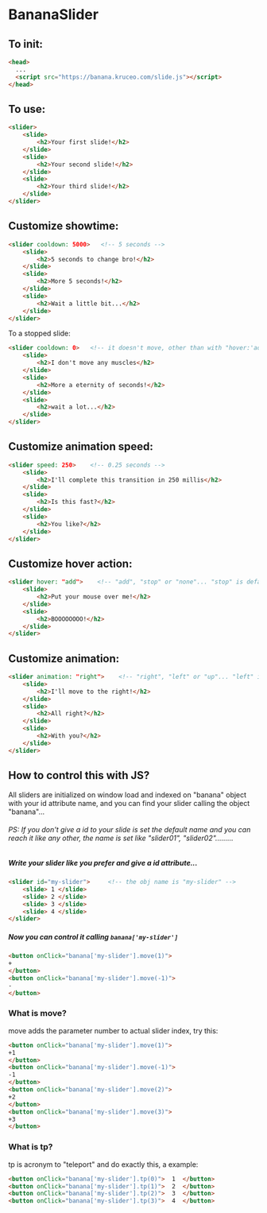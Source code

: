 # BananaSlider
## To init: ##
```html
<head>
  ...
  <script src="https://banana.kruceo.com/slide.js"></script>
</head>
```

## To use: ##
```html
<slider>
    <slide>
        <h2>Your first slide!</h2>
    </slide>
    <slide>
        <h2>Your second slide!</h2>
    </slide>
    <slide>
        <h2>Your third slide!</h2>
    </slide>
</slider>
```

## Customize showtime: ##
```html
<slider cooldown: 5000>   <!-- 5 seconds -->
    <slide>           
        <h2>5 seconds to change bro!</h2>
    </slide>
    <slide>
        <h2>More 5 seconds!</h2>
    </slide>
    <slide>
        <h2>Wait a little bit...</h2>
    </slide>
</slider>
```
To a stopped slide:
```html
<slider cooldown: 0>   <!-- it doesn't move, other than with "hover:'add'" attribute or js script commands -->
    <slide>           
        <h2>I don't move any muscles</h2>
    </slide>
    <slide>
        <h2>More a eternity of seconds!</h2>
    </slide>
    <slide>
        <h2>wait a lot...</h2>
    </slide>
</slider>
```

## Customize animation speed: ##
```html
<slider speed: 250>    <!-- 0.25 seconds --> 
    <slide>
        <h2>I'll complete this transition in 250 millis</h2>
    </slide>
    <slide>
        <h2>Is this fast?</h2>
    </slide>
    <slide>
        <h2>You like?</h2>
    </slide>
</slider>
```

## Customize hover action: ##
```html
<slider hover: "add">    <!-- "add", "stop" or "none"... "stop" is default -->  
    <slide>                 
        <h2>Put your mouse over me!</h2>
    </slide>
    <slide>
        <h2>BOOOOOOOO!</h2>
    </slide>
</slider>
```

## Customize animation: ##
```html
<slider animation: "right">    <!-- "right", "left" or "up"... "left" is default -->  
    <slide>                 
        <h2>I'll move to the right!</h2>
    </slide>
    <slide>
        <h2>All right?</h2>
    </slide>
    <slide>
        <h2>With you?</h2>
    </slide>
</slider>
```

## How to control this with JS?

All sliders are initialized on window load and indexed on "banana" object with your id attribute name, and you can find your slider calling the object "banana"...
<br/>
###### PS:  If you don't give a id to your slide is set the default name and you can reach it like any other, the name is set like "slider01", "slider02"......... ######

##### Write your slider like you prefer and give a id attribute... #####
```html
<slider id="my-slider">     <!-- the obj name is "my-slider" -->
    <slide> 1 </slide> 
    <slide> 2 </slide> 
    <slide> 3 </slide>
    <slide> 4 </slide>
</slider>
```
##### Now you can control it calling ```banana['my-slider']``` #####

```html
<button onClick="banana['my-slider'].move(1)">
+
</button>
<button onClick="banana['my-slider'].move(-1)">
-
</button>
```
### What is move? ###
move adds the parameter number to actual slider index, try this:
```html
<button onClick="banana['my-slider'].move(1)">
+1
</button>
<button onClick="banana['my-slider'].move(-1)">
-1
</button>
<button onClick="banana['my-slider'].move(2)">
+2
</button>
<button onClick="banana['my-slider'].move(3)">
+3
</button>
```
### What is tp? ###

tp is acronym to "teleport" and do exactly this, a example:
```html
<button onClick="banana['my-slider'].tp(0)">  1  </button>
<button onClick="banana['my-slider'].tp(1)">  2  </button>
<button onClick="banana['my-slider'].tp(2)">  3  </button>
<button onClick="banana['my-slider'].tp(3)">  4  </button>
```
